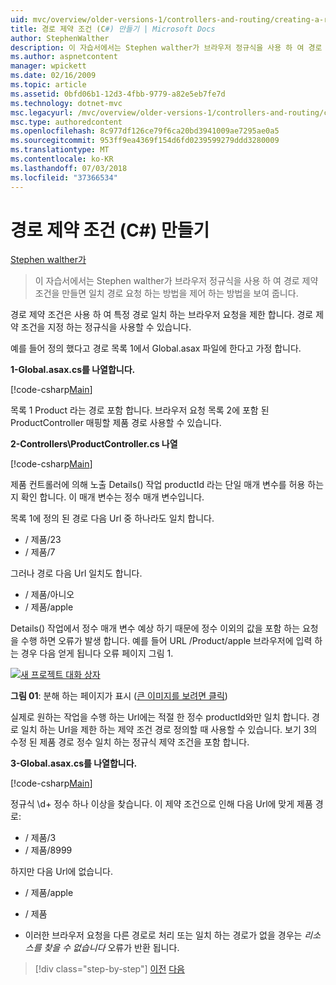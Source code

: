 ```yaml
---
uid: mvc/overview/older-versions-1/controllers-and-routing/creating-a-route-constraint-cs
title: 경로 제약 조건 (C#) 만들기 | Microsoft Docs
author: StephenWalther
description: 이 자습서에서는 Stephen walther가 브라우저 정규식을 사용 하 여 경로 제약 조건을 만들면 일치 경로 요청 하는 방법을 제어 하는 방법을 보여 줍니다.
ms.author: aspnetcontent
manager: wpickett
ms.date: 02/16/2009
ms.topic: article
ms.assetid: 0bfd06b1-12d3-4fbb-9779-a82e5eb7fe7d
ms.technology: dotnet-mvc
msc.legacyurl: /mvc/overview/older-versions-1/controllers-and-routing/creating-a-route-constraint-cs
msc.type: authoredcontent
ms.openlocfilehash: 8c977df126ce79f6ca20bd3941009ae7295ae0a5
ms.sourcegitcommit: 953ff9ea4369f154d6fd0239599279ddd3280009
ms.translationtype: MT
ms.contentlocale: ko-KR
ms.lasthandoff: 07/03/2018
ms.locfileid: "37366534"
---
```

<a name="creating-a-route-constraint-c"></a>경로 제약 조건 (C#) 만들기
====================
[Stephen walther가](https://github.com/StephenWalther)

> 이 자습서에서는 Stephen walther가 브라우저 정규식을 사용 하 여 경로 제약 조건을 만들면 일치 경로 요청 하는 방법을 제어 하는 방법을 보여 줍니다.


경로 제약 조건은 사용 하 여 특정 경로 일치 하는 브라우저 요청을 제한 합니다. 경로 제약 조건을 지정 하는 정규식을 사용할 수 있습니다.

예를 들어 정의 했다고 경로 목록 1에서 Global.asax 파일에 한다고 가정 합니다.

**1-Global.asax.cs를 나열합니다.**

[!code-csharp[Main](creating-a-route-constraint-cs/samples/sample1.cs)]

목록 1 Product 라는 경로 포함 합니다. 브라우저 요청 목록 2에 포함 된 ProductController 매핑할 제품 경로 사용할 수 있습니다.

**2-Controllers\ProductController.cs 나열**

[!code-csharp[Main](creating-a-route-constraint-cs/samples/sample2.cs)]

제품 컨트롤러에 의해 노출 Details() 작업 productId 라는 단일 매개 변수를 허용 하는지 확인 합니다. 이 매개 변수는 정수 매개 변수입니다.

목록 1에 정의 된 경로 다음 Url 중 하나라도 일치 합니다.

- / 제품/23
- / 제품/7

그러나 경로 다음 Url 일치도 합니다.

- / 제품/아니오
- / 제품/apple

Details() 작업에서 정수 매개 변수 예상 하기 때문에 정수 이외의 값을 포함 하는 요청을 수행 하면 오류가 발생 합니다. 예를 들어 URL /Product/apple 브라우저에 입력 하는 경우 다음 얻게 됩니다 오류 페이지 그림 1.


[![새 프로젝트 대화 상자](creating-a-route-constraint-cs/_static/image1.jpg)](creating-a-route-constraint-cs/_static/image1.png)

**그림 01**: 분해 하는 페이지가 표시 ([큰 이미지를 보려면 클릭](creating-a-route-constraint-cs/_static/image2.png))


실제로 원하는 작업을 수행 하는 Url에는 적절 한 정수 productId와만 일치 합니다. 경로 일치 하는 Url을 제한 하는 제약 조건 경로 정의할 때 사용할 수 있습니다. 보기 3의 수정 된 제품 경로 정수 일치 하는 정규식 제약 조건을 포함 합니다.

**3-Global.asax.cs를 나열합니다.**

[!code-csharp[Main](creating-a-route-constraint-cs/samples/sample3.cs)]

정규식 \d+ 정수 하나 이상을 찾습니다. 이 제약 조건으로 인해 다음 Url에 맞게 제품 경로:

- / 제품/3
- / 제품/8999

하지만 다음 Url에 없습니다.

- / 제품/apple
- / 제품

- 이러한 브라우저 요청을 다른 경로로 처리 또는 일치 하는 경로가 없을 경우는 *리소스를 찾을 수 없습니다* 오류가 반환 됩니다.

> [!div class="step-by-step"]
> [이전](creating-custom-routes-cs.md)
> [다음](creating-a-custom-route-constraint-cs.md)
